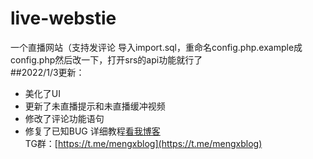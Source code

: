 # live-webstie
一个直播网站（支持发评论
导入import.sql，重命名config.php.example成config.php然后改一下，打开srs的api功能就行了<br>
##2022/1/3更新：

+ 美化了UI
+ 更新了未直播提示和未直播缓冲视频
+ 修改了评论功能语句
+ 修复了已知BUG
详细教程[看我博客](https://blog.mengx.fun/搭建一个在线看直播的网站.html)<br>
TG群：[https://t.me/mengxblog](https://t.me/mengxblog)
